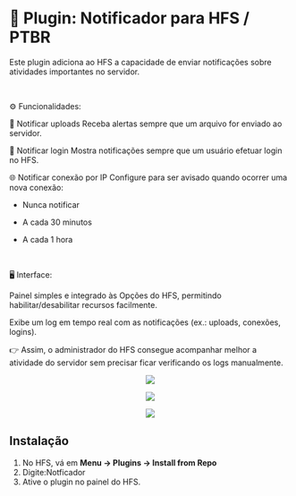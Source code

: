 # 📌 Plugin: Notificador para HFS / PTBR

Este plugin adiciona ao HFS a capacidade de enviar notificações sobre atividades importantes no servidor.

 

⚙️ Funcionalidades:

🔔 Notificar uploads
Receba alertas sempre que um arquivo for enviado ao servidor.

👤 Notificar login
Mostra notificações sempre que um usuário efetuar login no HFS.

🌐 Notificar conexão por IP
Configure para ser avisado quando ocorrer uma nova conexão:

* Nunca notificar

* A cada 30 minutos

* A cada 1 hora

 

🖥️ Interface:

Painel simples e integrado às Opções do HFS, permitindo habilitar/desabilitar recursos facilmente.

Exibe um log em tempo real com as notificações (ex.: uploads, conexões, logins).

👉 Assim, o administrador do HFS consegue acompanhar melhor a atividade do servidor sem precisar ficar verificando os logs manualmente.

<p align="center">
  <img src="https://github.com/user-attachments/assets/9106806d-db40-4c95-b636-f86b4c73c13b" />
</p>
<p align="center">
  <img src="https://github.com/user-attachments/assets/a84ccd7d-1179-4f5f-8217-8edf327d123e" />
</p>
<p align="center">
  <img src="https://github.com/user-attachments/assets/03a79254-7aa9-451c-a76b-9fef93b2e3b8" />
</p>


## Instalação
1. No HFS, vá em **Menu → Plugins → Install from Repo**
2. Digite:Notficador
3. Ative o plugin no painel do HFS.
